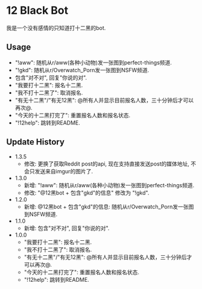 # 12 Black Bot

我是一个没有感情的只知道打十二黑的bot.

## Usage
* "!aww": 随机从r/aww(各种小动物)发一张图到perfect-things频道.
* "!gkd": 随机从r/Overwatch_Porn发一张图到NSFW频道.
* 包含"对不对", 回复"你说的对".
* "我要打十二黑": 报名十二黑.
* "我不打十二黑了": 取消报名.
* "有无十二黑"/"有无12黑": @所有人并显示目前报名人数，三十分钟后才可以再次@.
* "今天的十二黑打完了": 重置报名人数和报名状态.
* "!12help": 跳转到README.

## Update History

* 1.3.5
    * 修改: 更换了获取Reddit post的api, 现在支持直接发送post的媒体地址, 不会只发送来自imgur的图片了.
* 1.3.0
    * 新增: "!aww": 随机从r/aww(各种小动物)发一张图到perfect-things频道.
    * 修改: "@12黑bot + 包含"gkd"的信息" 修改为 "!gkd".
* 1.2.0
    * 新增: @12黑bot + 包含"gkd"的信息: 随机从r/Overwatch_Porn发一张图到NSFW频道.
* 1.1.0  
    * 新增: 包含"对不对", 回复"你说的对".
* 1.0.0
    * "我要打十二黑": 报名十二黑.
    * "我不打十二黑了": 取消报名.
    * "有无十二黑"/"有无12黑": @所有人并显示目前报名人数，三十分钟后才可以再次@.
    * "今天的十二黑打完了": 重置报名人数和报名状态.
    * "!12help": 跳转到README.